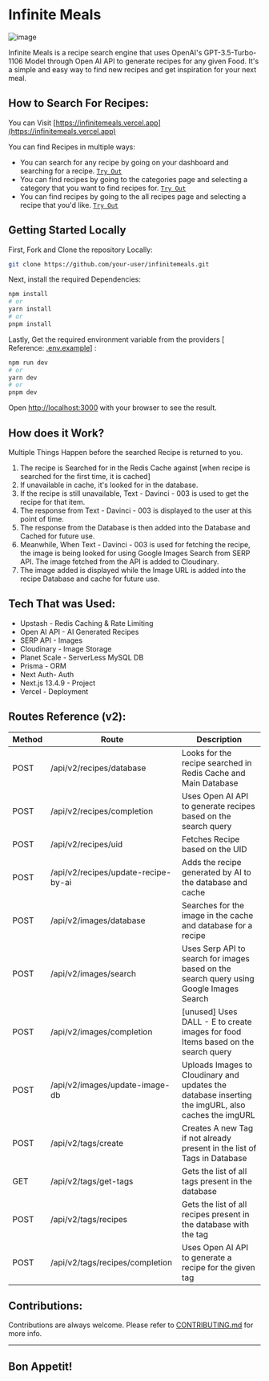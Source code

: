 # Infinite Meals
![image](https://github.com/8rxn/infinitemeals/assets/75237697/0e14140c-758f-4bf7-838f-38c667b3ad6d)

Infinite Meals is a recipe search engine that uses OpenAI's GPT-3.5-Turbo-1106 Model through Open AI API to generate recipes for any given Food. It's a simple and easy way to find new recipes and get inspiration for your next meal.

## How to Search For Recipes:

You can Visit [https://infinitemeals.vercel.app](https://infinitemeals.vercel.app)

You can find Recipes in multiple ways:

- You can search for any recipe by going on your dashboard and searching for a recipe.
  [`Try Out`](https://infinitemeals.vercel.app/dashboard)
- You can find recipes by going to the categories page and selecting a category that you want to find recipes for.
  [`Try Out`](https://infinitemeals.vercel.app/categories)
- You can find recipes by going to the all recipes page and selecting a recipe that you'd like.
  [`Try Out`](https://infinitemeals.vercel.app/recipes)

## Getting Started Locally

First, Fork and Clone the repository Locally:

```bash
git clone https://github.com/your-user/infinitemeals.git
```

Next, install the required Dependencies:

```bash
npm install
# or
yarn install
# or
pnpm install
```

Lastly, Get the required environment variable from the providers [ Reference: [.env.example](/.env.example)] :

```bash
npm run dev
# or
yarn dev
# or
pnpm dev
```

Open [http://localhost:3000](http://localhost:3000) with your browser to see the result.

## How does it Work?

Multiple Things Happen before the searched Recipe is returned to you.

1. The recipe is Searched for in the Redis Cache against [when recipe is searched for the first time, it is cached]
2. If unavailable in cache, it's looked for in the database.
3. If the recipe is still unavailable, Text - Davinci - 003 is used to get the recipe for that item.
4. The response from Text - Davinci - 003 is displayed to the user at this point of time.
5. The response from the Database is then added into the Database and Cached for future use.
6. Meanwhile, When Text - Davinci - 003 is used for fetching the recipe, the image is being looked for using Google Images Search from SERP API. The image fetched from the API is added to Cloudinary.
7. The image added is displayed while the Image URL is added into the recipe Database and cache for future use.

## Tech That was Used:

- Upstash - Redis Caching & Rate Limiting
- Open AI API - AI Generated Recipes
- SERP API - Images
- Cloudinary - Image Storage
- Planet Scale - ServerLess MySQL DB
- Prisma - ORM
- Next Auth- Auth
- Next.js 13.4.9 - Project
- Vercel - Deployment

## Routes Reference (v2):

| Method | Route                            | Description                                                                   |
|--------|----------------------------------|-------------------------------------------------------------------------------|
| POST   | /api/v2/recipes/database         | Looks for the recipe searched in Redis Cache and Main Database                |
| POST   | /api/v2/recipes/completion       | Uses Open AI API to generate recipes based on the search query                 |
| POST   | /api/v2/recipes/uid              | Fetches Recipe based on the UID                                               |
| POST   | /api/v2/recipes/update-recipe-by-ai | Adds the recipe generated by AI to the database and cache                    |
| POST   | /api/v2/images/database          | Searches for the image in the cache and database for a recipe                 |
| POST   | /api/v2/images/search            | Uses Serp API to search for images based on the search query using Google Images Search  |
| POST   | /api/v2/images/completion        | [unused] Uses DALL - E to create images for food Items based on the search query |
| POST   | /api/v2/images/update-image-db   | Uploads Images to Cloudinary and updates the database inserting the imgURL, also caches the imgURL  |
| POST   | /api/v2/tags/create              | Creates A new Tag if not already present in the list of Tags in Database       |
| GET    | /api/v2/tags/get-tags            | Gets the list of all tags present in the database                              |
| POST   | /api/v2/tags/recipes            | Gets the list of all recipes present in the database with the tag               |
| POST   | /api/v2/tags/recipes/completion  | Uses Open AI API to generate a recipe for the given tag                          |
## Contributions: 

Contributions are always welcome. Please refer to [CONTRIBUTING.md](/CONTRIBUTING.md) for more info.

---

## Bon Appetit!
